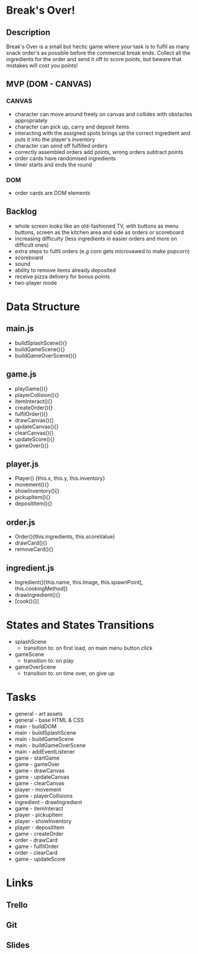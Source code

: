 # Break's Over!

## Description

Break's Over is a small but hectic game where your task is to fulfil as many snack order's as possible before the commercial break ends. Collect all the ingredients for the order and send it off to score points, but beware that mistakes will cost you points!

## MVP (DOM - CANVAS)

### CANVAS
- character can move around freely on canvas and collides with obstacles appropriately 
- character can pick up, carry and deposit items
- interacting with the assigned spots brings up the correct ingredient and puts it into the player's inventory
- character can send off fulfilled orders
- correctly assembled orders add points, wrong orders subtract points
- order cards have randomised ingredients
- timer starts and ends the round

### DOM
- order cards are DOM elements

## Backlog

- whole screen looks like an old-fashioned TV, with buttons as menu buttons, screen as the kitchen area and side as orders or scoreboard
- increasing difficulty (less ingredients in easier orders and more on difficult ones)
- extra steps to fulfil orders (e.g corn gets microvawed to make popcorn)
- scoreboard
- sound
- ability to remove items already deposited
- receive pizza delivery for bonus points
- two-player mode

# Data Structure

## main.js

- buildSplashScene(){}
- buildGameScene(){}
- buildGameOverScene(){}

## game.js

- playGame(){}
- playerCollision(){}
- itemInteract(){}
- createOrder(){}
- fulfilOrder(){}
- drawCanvas(){}
- updateCanvas(){}
- clearCanvas(){}
- updateScore(){}
- gameOver(){}

## player.js

- Player() {this.x, this.y, this.inventory}
- movement(){}
- showInventory(){}
- pickupItem(){}
- depositItem(){}

## order.js

- Order(){this.ingredients, this.scoreValue}
- drawCard(){}
- removeCard(){}

## ingredient.js
- Ingredient(){this.name, this.Image, this.spawnPoint[, this.cookingMethod]}
- drawIngredient(){}
- [cook(){}]

# States and States Transitions
- splashScene
  - transition to: on first load, on main menu button click
- gameScene
  - transition to: on play
- gameOverScene
  - transition to: on time over, on give up
  

# Tasks

- general - art assets
- general - base HTML & CSS
- main - buildDOM
- main - buildSplashScene
- main - buildGameScene
- main - buildGameOverScene
- main - addEventListener
- game - startGame
- game - gameOver
- game - drawCanvas
- game - updateCanvas
- game - clearCanvas
- player - movement
- game - playerCollisions
- ingredient - drawIngredient
- game - itemInteract
- player - pickupItem
- player - showInventory
- player - depositItem
- game - createOrder
- order - drawCard
- game - fulfilOrder
- order - clearCard
- game - updateScore

# Links

## Trello

## Git

## Slides


